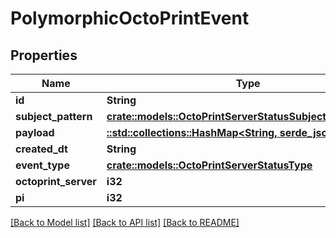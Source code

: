# PolymorphicOctoPrintEvent

## Properties

Name | Type | Description | Notes
------------ | ------------- | ------------- | -------------
**id** | **String** |  | [readonly]
**subject_pattern** | [**crate::models::OctoPrintServerStatusSubjectPatternEnum**](OctoPrintServerStatusSubjectPatternEnum.md) |  | 
**payload** | [**::std::collections::HashMap<String, serde_json::Value>**](serde_json::Value.md) |  | 
**created_dt** | **String** |  | [readonly]
**event_type** | [**crate::models::OctoPrintServerStatusType**](OctoPrintServerStatusType.md) |  | 
**octoprint_server** | **i32** |  | 
**pi** | **i32** |  | 

[[Back to Model list]](../README.md#documentation-for-models) [[Back to API list]](../README.md#documentation-for-api-endpoints) [[Back to README]](../README.md)


